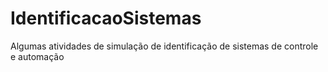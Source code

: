 # IdentificacaoSistemas
Algumas atividades de simulação de identificação de sistemas de controle e automação
